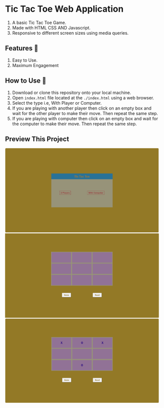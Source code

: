 # Tic Tac Toe Web Application

1. A basic Tic Tac Toe Game.
1. Made with HTML CSS AND Javascript.
1. Responsive to different screen sizes using media queries.

## Features 🚀

1. Easy to Use.
1. Maximum Engagement

## How to Use 🤔

1. Download or clone this repository onto your local machine.
1. Open `index.html` file located at the `./index.html` using a web browser.
1. Select the type i.e, With Player or Computer.
1. If you are playing with another player then click on an empty box and wait for the other player to make their move. Then repeat the same step.
1. If you are playing with computer then click on an empty box and wait for the computer to make their move. Then repeat the same step.

## Preview This Project

<img src="images/Preview1.png" alt="img">
<img src="images/Preview2.png" alt="img">
<img src="images/Preview3.png" alt="img">